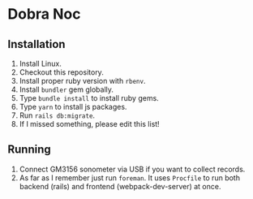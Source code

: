 # Dobra Noc

## Installation

1. Install Linux.
2. Checkout this repository.
3. Install proper ruby version with `rbenv`.
4. Install `bundler` gem globally.
5. Type `bundle install` to install ruby gems.
6. Type `yarn` to install js packages.
7. Run `rails db:migrate`.
8. If I missed something, please edit this list!

## Running

1. Connect GM3156 sonometer via USB if you want to collect records.
2. As far as I remember just run `foreman`. It uses `Procfile` to run both backend (rails) and frontend (webpack-dev-server) at once. 

